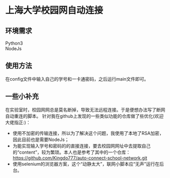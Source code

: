 # 上海大学校园网自动连接

## 环境需求
Python3\
NodeJs
## 使用方法
在config文件中输入自己的学号和一卡通密码，之后运行main文件即可。
## 一些小补充
在实验室时，校园网网总是莫名断掉，导致无法远程连接。于是便想办法写了断网自动重连的脚本。
针对我在github上发现的一些类似功能的仓库做了些优化(欢迎大佬指正:)：
* 使用不加密的传输连接，所以为了解决这个问题，我使用了本地了RSA加密，因此目前也是需要NodeJs；
* 为能实现输入学号和密码的的直接连接，要去校园网网址中去提取自己的“content”，较为繁琐。本人也是参考了其中的一个仓库：https://github.com/Kingdo777/auto-connect-school-network.git
* 使用selenium的浏览器方案，这个“动静太大”，联网小脚本应“无声”运行在后台。



